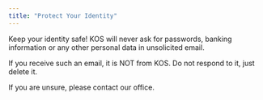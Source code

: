 ```yaml
---
title: "Protect Your Identity"
---
```


Keep your identity safe! KOS will never ask for passwords, banking information or any other personal data in unsolicited email.

If you receive such an email, it is NOT from KOS. Do not respond to it, just delete it.

If you are unsure, please contact our office.
